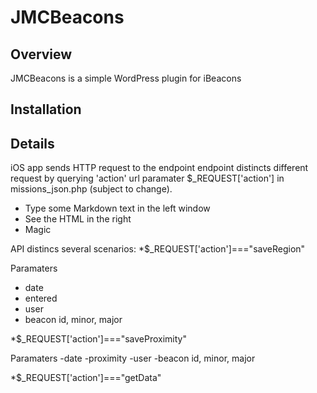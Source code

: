 # JMCBeacons

## Overview
JMCBeacons is a simple WordPress plugin for iBeacons

## Installation

## Details
iOS app sends HTTP request to the endpoint
endpoint distincts different request by querying 'action' url paramater $_REQUEST['action'] in missions_json.php (subject to change).



- Type some Markdown text in the left window
- See the HTML in the right
- Magic


API distincs several scenarios:
*$_REQUEST['action']==="saveRegion"

Paramaters

 - date
 - entered
 - user
 - beacon id, minor, major

*$_REQUEST['action']==="saveProximity"

Paramaters
-date
-proximity
-user
-beacon id, minor, major


*$_REQUEST['action']==="getData"
